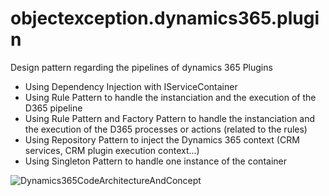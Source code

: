 # objectexception.dynamics365.plugin

Design pattern regarding the pipelines of dynamics 365 Plugins
- Using Dependency Injection with IServiceContainer
- Using Rule Pattern to handle the instanciation and the execution of the D365 pipeline
- Using Rule Pattern and Factory Pattern to handle the instanciation and the execution of the D365 processes or actions (related to the rules)
- Using Repository Pattern to inject the Dynamics 365 context (CRM services, CRM plugin execution context...)
- Using Singleton Pattern to handle one instance of the container

![Dynamics365CodeArchitectureAndConcept](https://github.com/thierry-sinassamy/dataobjectexception.dynamics365.plugin/Dynamics365CodeArchitectureAndConcept.png)
